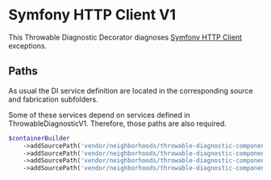 # Symfony HTTP Client V1
This Throwable Diagnostic Decorator diagnoses [Symfony HTTP Client](https://github.com/symfony/http-client) exceptions.

## Paths
As usual the DI service definition are located in the corresponding source and fabrication subfolders.

Some of these services depend on services defined in ThrowableDiagnosticV1. Therefore, those paths are also required.
```php
$containerBuilder
    ->addSourcePath('vendor/neighborhoods/throwable-diagnostic-component/fab/ThrowableDiagnosticV1')
    ->addSourcePath('vendor/neighborhoods/throwable-diagnostic-component/src/ThrowableDiagnosticV1')
    ->addSourcePath('vendor/neighborhoods/throwable-diagnostic-component/fab/ThrowableDiagnosticV1Decorators/SymfonyHttpClientV1')
    ->addSourcePath('vendor/neighborhoods/throwable-diagnostic-component/src/ThrowableDiagnosticV1Decorators/SymfonyHttpClientV1');
```

